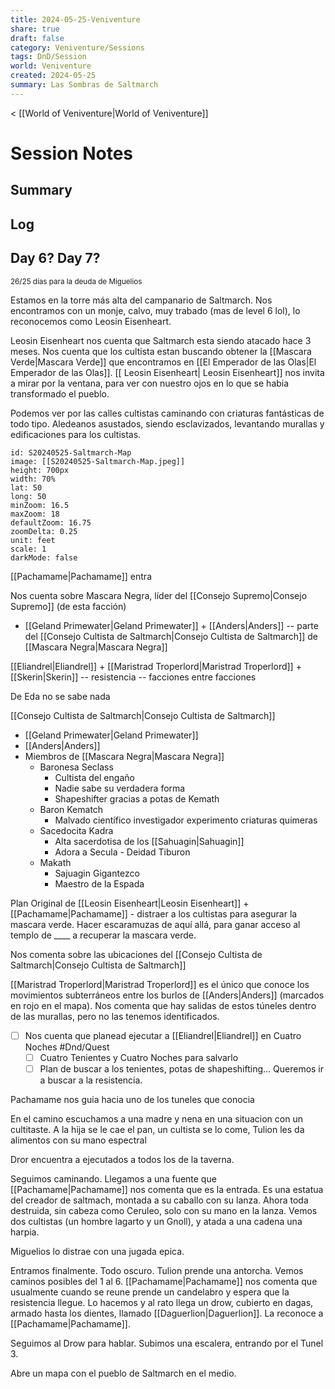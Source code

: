 ```yaml
---
title: 2024-05-25-Veniventure
share: true
draft: false
category: Veniventure/Sessions
tags: DnD/Session
world: Veniventure
created: 2024-05-25
summary: Las Sombras de Saltmarch
---
```

< [[World of Veniventure|World of Veniventure]]
# Session Notes

## Summary

## Log

## Day 6? Day 7?
<small>26/25 días para la deuda de Miguelios</small>

Estamos en la torre más alta del campanario de Saltmarch. Nos encontramos con un monje, calvo, muy trabado (mas de level 6 lol), lo reconocemos como Leosin Eisenheart.

Leosin Eisenheart nos cuenta que Saltmarch esta siendo atacado hace 3 meses. Nos cuenta que los cultista estan buscando obtener la [[Mascara Verde|Mascara Verde]] que encontramos en [[El Emperador de las Olas|El Emperador de las Olas]]. [[ Leosin Eisenheart| Leosin Eisenheart]] nos invita a mirar por la ventana, para ver con nuestro ojos en lo que se habia transformado el pueblo.

Podemos ver por las calles cultistas caminando con criaturas fantásticas de todo tipo. Aledeanos asustados, siendo esclavizados, levantando murallas y edificaciones para los cultistas.

```leaflet 
id: S20240525-Saltmarch-Map
image: [[S20240525-Saltmarch-Map.jpeg]]
height: 700px  
width: 70%  
lat: 50  
long: 50  
minZoom: 16.5  
maxZoom: 18  
defaultZoom: 16.75  
zoomDelta: 0.25  
unit: feet  
scale: 1  
darkMode: false
```



[[Pachamame|Pachamame]] entra

Nos cuenta sobre Mascara Negra, líder del [[Consejo Supremo|Consejo Supremo]] (de esta facción)
- [[Geland Primewater|Geland Primewater]] + [[Anders|Anders]] -- parte del [[Consejo Cultista de Saltmarch|Consejo Cultista de Saltmarch]] de [[Mascara Negra|Mascara Negra]]

[[Eliandrel|Eliandrel]] + [[Maristrad Troperlord|Maristrad Troperlord]] + [[Skerin|Skerin]] -- resistencia -- facciones entre facciones 

De Eda no se sabe nada 

[[Consejo Cultista de Saltmarch|Consejo Cultista de Saltmarch]]
- [[Geland Primewater|Geland Primewater]]
- [[Anders|Anders]]
- Miembros de [[Mascara Negra|Mascara Negra]]
	- Baronesa Seclass
		- Cultista del engaño
		- Nadie sabe su verdadera forma
		- Shapeshifter gracias a potas de Kemath
	- Baron Kematch
		- Malvado científico investigador experimento criaturas quimeras
	- Sacedocita Kadra
		- Alta sacerdotisa de los [[Sahuagin|Sahuagin]] 
		- Adora a Secula - Deidad Tiburon
	- Makath 
		- Sajuagin Gigantezco
		- Maestro de la Espada 

Plan Original de [[Leosin Eisenheart|Leosin Eisenheart]] + [[Pachamame|Pachamame]] - distraer a los cultistas para asegurar la mascara verde. Hacer escaramuzas de aquí allá, para ganar acceso al templo de ____ a recuperar la mascara verde.

Nos comenta sobre las ubicaciones del [[Consejo Cultista de Saltmarch|Consejo Cultista de Saltmarch]]

[[Maristrad Troperlord|Maristrad Troperlord]] es el único que conoce los movimientos subterráneos entre los burlos de [[Anders|Anders]] (marcados en rojo en el mapa). Nos comenta que hay salidas de estos túneles dentro de las murallas, pero no las tenemos identificados.

- [ ] Nos cuenta que planead ejecutar a [[Eliandrel|Eliandrel]] en Cuatro Noches #Dnd/Quest 
	- [ ] Cuatro Tenientes y Cuatro Noches para salvarlo
	- [ ] Plan de buscar a los tenientes, potas de shapeshifting... Queremos ir a buscar a la resistencia.

Pachamame nos guia hacia uno de los tuneles que conocia

En el camino escuchamos a una madre y nena en una situacion con un cultitaste. A la hija se le cae el pan, un cultista se lo come, Tulion les da alimentos con su mano espectral

Dror encuentra a ejecutados a todos los de la taverna. 

Seguimos caminando. Llegamos a una fuente que [[Pachamame|Pachamame]] nos comenta que es la entrada. Es una estatua del creador de saltmach, montada a su caballo con su lanza. Ahora toda destruida, sin cabeza como Ceruleo, solo con su mano en la lanza. Vemos dos cultistas (un hombre lagarto y un Gnoll), y atada a una cadena una harpia. 

Miguelios lo distrae con una jugada epica. 

Entramos finalmente. Todo oscuro. Tulion prende una antorcha. Vemos caminos posibles del 1 al 6. [[Pachamame|Pachamame]] nos comenta que usualmente cuando se reune prende un candelabro y espera que la resistencia llegue. Lo hacemos y al rato llega un drow, cubierto en dagas, armado hasta los dientes, llamado [[Daguerlion|Daguerlion]]. La reconoce a [[Pachamame|Pachamame]].

Seguimos al Drow para hablar. Subimos una escalera, entrando por el Tunel 3.

Abre un mapa con el pueblo de Saltmarch en el medio. 















